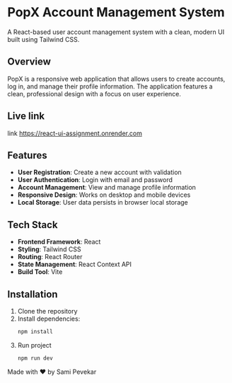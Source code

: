 # PopX Account Management System

A React-based user account management system with a clean, modern UI built using Tailwind CSS.

## Overview

PopX is a responsive web application that allows users to create accounts, log in, and manage their profile information. The application features a clean, professional design with a focus on user experience.

## Live link
link https://react-ui-assignment.onrender.com

## Features

- **User Registration**: Create a new account with validation
- **User Authentication**: Login with email and password
- **Account Management**: View and manage profile information
- **Responsive Design**: Works on desktop and mobile devices
- **Local Storage**: User data persists in browser local storage

## Tech Stack

- **Frontend Framework**: React
- **Styling**: Tailwind CSS
- **Routing**: React Router
- **State Management**: React Context API
- **Build Tool**: Vite

## Installation

1. Clone the repository
2. Install dependencies:
   ```bash
   npm install
3. Run project
   ```bash
   npm run dev
   ```


Made with ❤️ by Sami Pevekar